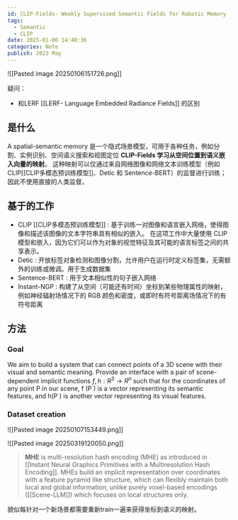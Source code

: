 ```yaml
---
id: CLIP-Fields- Weakly Supervised Semantic Fields for Robotic Memory
tags:
  - Semantic
  - CLIP
date: 2025-01-06 14:40:36
categories: Note
publish: 2023 May
---
```

![[Pasted image 20250106151726.png]]

疑问：
- 和LERF [[LERF- Language Embedded Radiance Fields]] 的区别

## 是什么
A spatial-semantic memory
是一个隐式场景模型，可用于各种任务，例如分割、实例识别、空间语义搜索和视图定位
**CLIP-Fields 学习从空间位置到语义嵌入向量的映射**。
这种映射可以仅通过来自网络图像和网络文本训练模型（例如 CLIP[[CLIP多模态预训练模型]]、Detic 和 Sentence-BERT）的监督进行训练；因此不使用直接的人类监督。

## 基于的工作
- CLIP [[CLIP多模态预训练模型]] : 基于训练一对图像和语言嵌入网络，使得图像和描述该图像的文本字符串具有相似的嵌入。 在这项工作中大量使用 CLIP 模型和嵌入，因为它们可以作为对象的视觉特征及其可能的语言标签之间的共享表示。
- Detic : 开放标签对象检测和图像分割，允许用户在运行时定义标签集，无需额外的训练或微调。用于生成数据集
- Sentence-BERT : 用于文本相似性的句子嵌入网络
- Instant-NGP : 构建了从空间（可能还有时间）坐标到某些物理属性的映射，例如神经辐射场情况下的 RGB 颜色和密度，或即时有符号距离场情况下的有符号距离

## 方法
### Goal
We aim to build a system that can connect points of a 3D scene with their visual and semantic meaning.
Provide an interface with a pair of scene-dependent implicit functions $f, h : R^3 → R^n$ such that for the coordinates of any point P in our scene, f (P ) is a vector representing its semantic features, and h(P ) is another vector representing its visual features.

### Dataset creation
![[Pasted image 20250107153449.png]]

![[Pasted image 20250319120050.png]]
> **MHE** is multi-resolution hash encoding (MHE) as introduced in [[Instant Neural Graphics Primitives with a Multiresolution Hash Encoding]].
> MHEs build an implicit representation over coordinates with a feature pyramid like structure, which can flexibly maintain both local and global information, unlike purely voxel-based encodings ([[Scene-LLM]]) which focuses on local structures only.

貌似每针对一个新场景都需要重新train一遍来获得坐标到语义的映射。